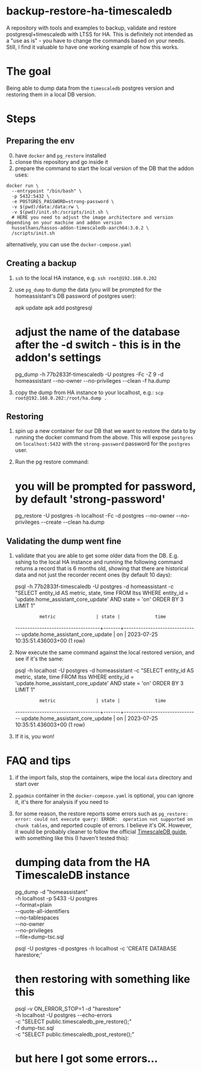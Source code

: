 # backup-restore-ha-timescaledb

A repository with tools and examples to backup, validate and restore postgresql+timescaledb with LTSS for HA. This is definitely not intended as a "use as is" - you have to change the commands based on your needs. Still, I find it valuable to have one working example of how this works.

# The goal

Being able to dump data from the `timescaledb` postgres version and restoring them in a local DB version.

# Steps

## Preparing the env

0. have `docker` and `pg_restore` installed
1. clonse this repository and go inside it
2. prepare the command to start the local version of the DB that the addon uses:

```
docker run \
  --entrypoint "/bin/bash" \
  -p 5432:5432 \
  -e POSTGRES_PASSWORD=strong-password \
  -v $(pwd)/data:/data:rw \
  -v $(pwd)/init.sh:/scripts/init.sh \
  # HERE you need to adjust the image architectore and version depending on your machine and addon version
  husselhans/hassos-addon-timescaledb-aarch64:3.0.2 \
  /scripts/init.sh
```

alternatively, you can use the `docker-compose.yaml`

## Creating a backup

1. `ssh` to the local HA instance, e.g. `ssh root@192.168.0.202`
2. use `pg_dump` to dump the data (you will be prompted for the homeassistant's DB password of postgres user):

   apk update
   apk add postgresql

   # adjust the name of the database after the -d switch - this is in the addon's settings

   pg_dump -h 77b2833f-timescaledb -U postgres -Fc -Z 9 -d homeassistant --no-owner --no-privileges --clean -f ha.dump

3. copy the dump from HA instance to your localhost, e.g.: `scp root@192.168.0.202:/root/ha.dump .`

## Restoring

1. spin up a new container for our DB that we want to restore the data to by running the docker command from the above. This will expose `postgres` on `localhost:5432` with the `strong-password` password for the `postgres` user.
2. Run the pg restore command:

   # you will be prompted for password, by default 'strong-password'
   pg_restore -U postgres -h localhost -Fc  -d postgres --no-owner --no-privileges --create --clean ha.dump

## Validating the dump went fine

1. validate that you are able to get some older data from the DB. E.g. sshing to the local HA instance and running the following command returns a record that is 6 months old, showing that there are historical data and not just the recorder recent ones (by default 10 days):

    psql -h 77b2833f-timescaledb -U postgres -d homeassistant -c "SELECT entity_id AS metric, state, time FROM ltss WHERE entity_id = 'update.home_assistant_core_update' AND state = 'on' ORDER BY 3 LIMIT 1"

                metric               | state |             time

    -----------------------------------+-------+-------------------------------
    update.home_assistant_core_update | on | 2023-07-25 10:35:51.436003+00
    (1 row)

2. Now execute the same command against the local restored version, and see if it's the same:

    psql -h localhost -U postgres -d homeassistant -c "SELECT entity_id AS metric, state, time FROM ltss WHERE entity_id = 'update.home_assistant_core_update' AND state = 'on' ORDER BY 3 LIMIT 1"

                metric               | state |             time
    -----------------------------------+-------+-------------------------------
    update.home_assistant_core_update | on    | 2023-07-25 10:35:51.436003+00
    (1 row)

3. If it is, you won!

# FAQ and tips

1. if the import fails, stop the containers, wipe the local `data` directory and start over
2. `pgadmin` container in the `docker-compose.yaml` is optional, you can ignore it, it's there for analysis if you need to
3. for some reason, the restore reports some errors such as `pg_restore: error: could not execute query: ERROR:  operation not supported on chunk tables`, and reported couple of errors. I believe it's OK. However, it would be probably cleaner to follow the official [TimescaleDB guide](https://docs.timescale.com/migrate/latest/pg-dump-and-restore/pg-dump-restore-from-timescaledb/), with something like this (I haven't tested this):

    # dumping data from the HA TimescaleDB instance 
    pg_dump -d "homeassistant" \
        -h localhost -p 5433 -U postgres \
            --format=plain \
            --quote-all-identifiers \
            --no-tablespaces \
            --no-owner \
            --no-privileges \
            --file=dump-tsc.sql
    
    psql -U postgres -d postgres -h localhost -c 'CREATE DATABASE harestore;'

    # then restoring with something like this
    psql -v ON_ERROR_STOP=1 -d "harestore" \
        -h localhost -U postgres --echo-errors \
        -c "SELECT public.timescaledb_pre_restore();" \
        -f dump-tsc.sql \
        -c "SELECT public.timescaledb_post_restore();"
    
    # but here I got some errors...